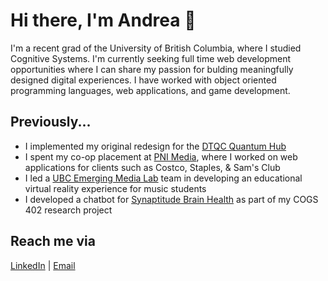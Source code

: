 # Hi there, I'm Andrea 👋
I'm a recent grad of the University of British Columbia, where I studied Cognitive Systems. I'm currently seeking full time web development opportunities where I can share my passion for bulding meaningfully designed digital experiences. I have worked with object oriented programming languages, web applications, and game development.
## Previously...
- I implemented my original redesign for the [DTQC Quantum Hub](https://github.com/dtquantumc/quantum-hub)
- I spent my co-op placement at [PNI Media](https://www.pnimedia.com/), where I worked on web applications for clients such as Costco, Staples, & Sam's Club
- I led a [UBC Emerging Media Lab](https://github.com/ubcemergingmedialab) team in developing an educational virtual reality experience for music students
- I developed a chatbot for [Synaptitude Brain Health](https://synaptitudebrainhealth.com/) as part of my COGS 402 research project
## Reach me via
[LinkedIn](https://www.linkedin.com/in/andreamtang/) | [Email](mailto:andreamtang@gmail.com)

<!--
**andreamtang/andreamtang** is a ✨ _special_ ✨ repository because its `README.md` (this file) appears on your GitHub profile.

Here are some ideas to get you started:

- 🔭 I’m currently working on ...
- 🌱 I’m currently learning ...
- 👯 I’m looking to collaborate on ...
- 🤔 I’m looking for help with ...
- 💬 Ask me about ...
- 📫 How to reach me: ...
- 😄 Pronouns: ...
- ⚡ Fun fact: ...
-->
